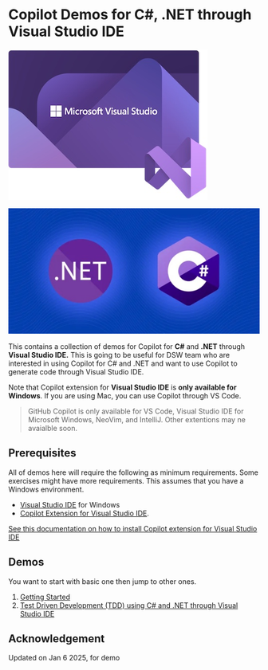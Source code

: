 # Copilot Demos for C#, .NET through Visual Studio IDE

![Microsoft Visual Studio ODE](./images/icon-vs.jpg)

![.NET and C#](./images/dotnet.jpg)

This contains a collection of demos for Copilot for **C#** and **.NET** through **Visual Studio IDE.** This is going to be useful for DSW team who are interested in using Copilot for C# and .NET and want to use Copilot to generate code through Visual Studio IDE.

Note that Copilot extension for **Visual Studio IDE** is **only available for Windows**. If you are using Mac, you can use Copilot through VS Code.

> GitHub Copilot is only available for VS Code, Visual Studio IDE for Microsoft Windows, NeoVim, and IntelliJ. Other extentions may ne avaialble soon.

## Prerequisites

All of demos here will require the following as minimum requirements. Some exercises might have more requirements. This assumes that you have a Windows environment.

- [Visual Studio IDE](https://visualstudio.microsoft.com/downloads/) for Windows
- [Copilot Extension for Visual Studio IDE](https://marketplace.visualstudio.com/items?itemName=GitHub.copilot). 

[See this documentation on how to install Copilot extension for Visual Studio IDE](./CopilotExtensionVS)

## Demos

You want to start with basic one then jump to other ones.

1. [Getting Started](Demos/GettingStarted/README.md)
2. [Test Driven Development (TDD) using C# and .NET through Visual Studio IDE](Demos/TDD-DotNet/README.md)


## Acknowledgement
Updated on Jan 6 2025, for demo



